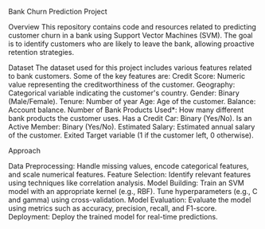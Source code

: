Bank Churn Prediction Project

Overview This repository contains code and resources related to predicting customer churn in a bank using Support Vector Machines (SVM). The goal is to identify customers who are likely to leave the bank, allowing proactive retention strategies.

Dataset The dataset used for this project includes various features related to bank customers. Some of the key features are: Credit Score: Numeric value representing the creditworthiness of the customer. Geography: Categorical variable indicating the customer's country. Gender: Binary (Male/Female). Tenure: Number of year Age: Age of the customer. Balance: Account balance. Number of Bank Products Used*: How many different bank products the customer uses. Has a Credit Car: Binary (Yes/No). Is an Active Member: Binary (Yes/No). Estimated Salary: Estimated annual salary of the customer. Exited Target variable (1 if the customer left, 0 otherwise).

Approach

Data Preprocessing:
Handle missing values, encode categorical features, and scale numerical features.
Feature Selection:
Identify relevant features using techniques like correlation analysis.
Model Building:
Train an SVM model with an appropriate kernel (e.g., RBF).
Tune hyperparameters (e.g., C and gamma) using cross-validation.
Model Evaluation:
Evaluate the model using metrics such as accuracy, precision, recall, and F1-score.
Deployment:
Deploy the trained model for real-time predictions.
